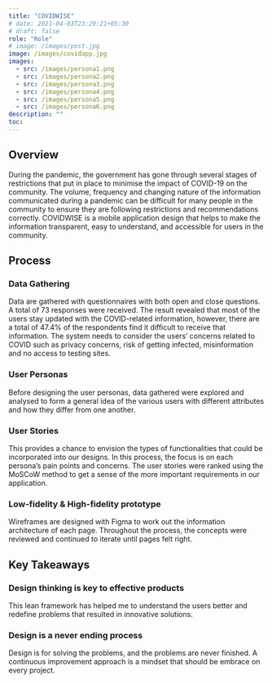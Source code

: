 ```yaml
---
title: "COVIDWISE"
# date: 2021-04-03T23:29:21+05:30
# draft: false
role: "Role"
# image: /images/post.jpg
image: /images/covidapp.jpg
images:
  - src: /images/persona1.png
  - src: /images/persona2.png
  - src: /images/persona3.png
  - src: /images/persona4.png
  - src: /images/persona5.png
  - src: /images/persona6.png
description: ""
toc:
---
```


<!--more-->

## Overview

During the pandemic, the government has gone through several stages of restrictions that put in place to minimise the impact of COVID-19 on the community. The volume, frequency and changing nature of the information communicated during a pandemic can be difficult for many people in the community to ensure they are following restrictions and recommendations correctly. COVIDWISE is a mobile application design that helps to make the information transparent, easy to understand, and accessible for users in the community.

## Process

### Data Gathering

Data are gathered with questionnaires with both open and close questions. A total of 73 responses were received. The result revealed that most of the users stay updated with the COVID-related information, however, there are a total of 47.4% of the respondents find it difficult to receive that information. The system needs to consider the users’ concerns related to COVID such as privacy concerns, risk of getting infected, misinformation and no access to testing sites.

### User Personas

Before designing the user personas, data gathered were explored and analysed to form a general idea of the various users with different attributes and how they differ from one another.

### User Stories

This provides a chance to envision the types of functionalities that could be incorporated into our designs. In this process, the focus is on each persona’s pain points and concerns. The user stories were ranked using the MoSCoW method to get a sense of the more important requirements in our application.

### Low-fidelity & High-fidelity prototype

Wireframes are designed with Figma to work out the information architecture of each page. Throughout the process, the concepts were reviewed and continued to iterate until pages felt right.

<!-------------------------------------------------->

## Key Takeaways

### Design thinking is key to effective products

This lean framework has helped me to understand the users better and redefine problems that resulted in innovative solutions.

### Design is a never ending process

Design is for solving the problems, and the problems are never finished. A continuous improvement approach is a mindset that should be embrace on every project.
